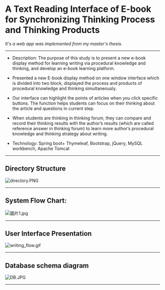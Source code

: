 # A Text Reading Interface of E-book for Synchronizing Thinking Process and Thinking Products

*It's a web app was implemented from my master's thesis.*

***

- Description: The purpose of this study is to present a new e-book display method for learning writing via procedural knowledge and thinking, and develop an e-book learning platform.
 - Presented a new E-book display method on one window interface which is divided into two block, displayed the process and products of procedural knowledge and thinking simultaneously. 
 - Our interface can highlight the points of articles when you click specific buttons. The function helps students can focus on their thinking about the article and questions in current step. 
 - When students are thinking in thinking forum, they can compare and record their thinking results with the author’s results (which are called reference answer in thinking forum) to learn more author’s procedural knowledge and thinking strategy about writing.

- Technology: Spring boot+ Thymeleaf, Bootstrap, jQuery, MySQL workbench, Apache Tomcat


***

## Directory Structure

![directory.PNG](http://user-image.logdown.io/user/13154/blog/13069/post/316383/tybOqclJS1ilH8HpoqYl_directory.PNG)

***

## System Flow Chart:

![圖片1.jpg](http://user-image.logdown.io/user/13154/blog/13069/post/316383/PPUCwQAShWZKr675hiFI_%E5%9C%96%E7%89%871.jpg)

***
## User Interface Presentation

![writing_flow.gif](http://user-image.logdown.io/user/13154/blog/13069/post/316383/qVk4ni7QbSE5WXv4XLcz_writing_flow.gif)

***
## Database schema diagram

![DB.JPG](http://user-image.logdown.io/user/13154/blog/13069/post/343269/2vv5CWxRZGCstSla3G3X_DB.JPG)

***


